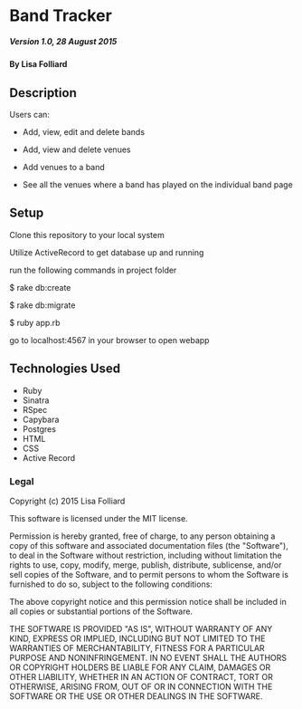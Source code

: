 # Band Tracker

##### Version 1.0, 28 August 2015

#### By Lisa Folliard

## Description

Users can:

  - Add, view, edit and delete bands

  - Add, view and delete venues

  - Add venues to a band

  - See all the venues where a band has played on the individual band page

## Setup

Clone this repository to your local system

Utilize ActiveRecord to get database up and running

run the following commands in project folder

$ rake db:create

$ rake db:migrate

$ ruby app.rb

go to localhost:4567 in your browser to open webapp

## Technologies Used

* Ruby
* Sinatra
* RSpec
* Capybara
* Postgres
* HTML
* CSS
* Active Record

### Legal

Copyright (c) 2015 Lisa Folliard

This software is licensed under the MIT license.

Permission is hereby granted, free of charge, to any person obtaining a copy of this software and associated documentation files (the "Software"), to deal in the Software without restriction, including without limitation the rights to use, copy, modify, merge, publish, distribute, sublicense, and/or sell copies of the Software, and to permit persons to whom the Software is furnished to do so, subject to the following conditions:

The above copyright notice and this permission notice shall be included in all copies or substantial portions of the Software.

THE SOFTWARE IS PROVIDED "AS IS", WITHOUT WARRANTY OF ANY KIND, EXPRESS OR IMPLIED, INCLUDING BUT NOT LIMITED TO THE WARRANTIES OF MERCHANTABILITY, FITNESS FOR A PARTICULAR PURPOSE AND NONINFRINGEMENT. IN NO EVENT SHALL THE AUTHORS OR COPYRIGHT HOLDERS BE LIABLE FOR ANY CLAIM, DAMAGES OR OTHER LIABILITY, WHETHER IN AN ACTION OF CONTRACT, TORT OR OTHERWISE, ARISING FROM, OUT OF OR IN CONNECTION WITH THE SOFTWARE OR THE USE OR OTHER DEALINGS IN THE SOFTWARE.
